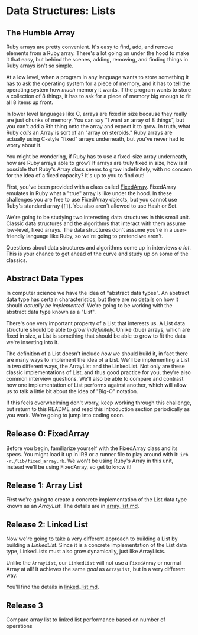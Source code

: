 # Data Structures: Lists

## The Humble Array

Ruby arrays are pretty convenient. It's easy to find, add, and remove elements from a Ruby array. There's a lot going on under the hood to make it that easy, but behind the scenes, adding, removing, and finding things in Ruby arrays isn't so simple.

At a low level, when a program in any language wants to store something it has to ask the operating system for a piece of memory, and it has to tell the operating system how _much_ memory it wants. If the program wants to store a collection of 8 things, it has to ask for a piece of memory big enough to fit all 8 items up front.

In lower level languages like C, arrays are fixed in size because they really are just chunks of memory. You can say "I want an array of 8 things", but you can't add a 9th thing onto the array and expect it to grow. In truth, what Ruby _calls_ an Array is sort of an "array on steroids." Ruby arrays are actually using C-style "fixed" arrays underneath, but you've never had to worry about it.

You might be wondering, if Ruby has to use a fixed-size array underneath, how are Ruby arrays able to grow? If arrays are truly fixed in size, how is it possible that Ruby's Array class seems to grow indefinitely, with no concern for the idea of a fixed capacity? It's up to you to find out!

First, you've been provided with a class called [FixedArray](fixed_array.rb). FixedArray emulates in Ruby what a "true" array is like under the hood. In these challenges you are free to use FixedArray objects, but you cannot use Ruby's standard array (`[]`). You also aren't allowed to use Hash or Set.

We're going to be studying two interesting data structures in this small unit. Classic data structures and the algorithms that interact with them assume low-level, fixed arrays. The data structures don't assume you're in a user-friendly language like Ruby, so we're going to pretend we aren't.

Questions about data structures and algorithms come up in interviews _a lot_. This is your chance to get ahead of the curve and study up on some of the classics.

## Abstract Data Types

In computer science we have the idea of "abstract data types". An abstract data type has certain characteristics, but there are no details on how it should _actually be implemented_. We're going to be working with the abstract data type known as a "List".

There's one very important property of a List that interests us. A List data structure should be able to _grow indefinitely._ Unlike (true) arrays, which are fixed in size, a List is something that should be able to grow to fit the data we're inserting into it.

The definition of a List doesn't include _how_ we should build it, in fact there are many ways to implement the idea of a List. We'll be implementing a List in two different ways, the ArrayList and the LinkedList. Not only are these classic implementations of List, and thus good practice for you, they're also common interview questions. We'll also be able to compare and contrast how one implementation of List performs against another, which will allow us to talk a little bit about the idea of "Big-O" notation.

If this feels overwhelming don't worry, keep working through this challenge, but return to this README and read this introduction section periodically as you work. We're going to jump into coding soon.

## Release 0: FixedArray

Before you begin, familiarize yourself with the FixedArray class and its specs. You might load it up in IRB or a runner file to play around with it: `irb -r./lib/fixed_array.rb`. We won't be using Ruby's Array in this unit, instead we'll be using FixedArray, so get to know it!

## Release 1: Array List

First we're going to create a concrete implementation of the List data type known as an _ArrayList_. The details are in [array_list.md](array_list.md).

## Release 2: Linked List

Now we're going to take a very different approach to building a List by building a _LinkedList_. Since it is a concrete implementation of the List data type, LinkedLists must also grow dynamically, just like ArrayLists.

Unlike the `ArrayList`, our `LinkedList` will not use a `FixedArray` or normal Array at all! It achieves the same _goal_ as `ArrayList`, but in a very different way.

You'll find the details in [linked_list.md](linked_list.md).

## Release 3

Compare array list to linked list performance based on number of operations

